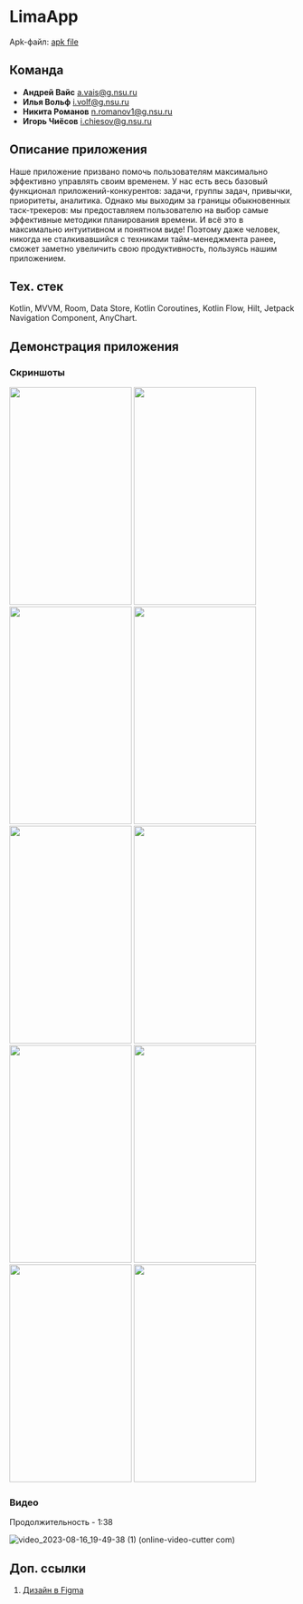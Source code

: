 # LimaApp

Apk-файл: [apk file](/lima.apk)

## Команда

- **Андрей Вайс** <a.vais@g.nsu.ru>
- **Илья Вольф** <i.volf@g.nsu.ru>
- **Никита Романов** <n.romanov1@g.nsu.ru>
- **Игорь Чиёсов** <i.chiesov@g.nsu.ru>

## Описание приложения

Наше приложение призвано помочь пользователям максимально эффективно управлять своим временем. У нас есть весь базовый функционал приложений-конкурентов: задачи, группы задач, привычки, приоритеты, аналитика. Однако мы выходим за границы обыкновенных таск-трекеров: мы предоставляем пользователю на выбор самые эффективные методики планирования времени. И всё это в максимально интуитивном и понятном виде! Поэтому даже человек, никогда не сталкивавшийся с техниками тайм-менеджмента ранее, сможет заметно увеличить свою продуктивность, пользуясь нашим приложением.

## Тех. стек
Kotlin, MVVM, Room, Data Store, Kotlin Coroutines, Kotlin Flow, Hilt, Jetpack Navigation Component, AnyChart.

## Демонстрация приложения

### Скриншоты

<img src="https://github.com/IlyaVolf/LimaApp/assets/70796651/fe5ebbf8-b506-4414-b94e-e27c88b73043" width="216" height="384">
<img src="https://github.com/IlyaVolf/LimaApp/assets/70796651/c0d2e3cf-9724-4819-86e1-57bb745eff5d" width="216" height="384">
<img src="https://github.com/IlyaVolf/LimaApp/assets/70796651/c40ea363-283c-45cb-b3a6-29f09ff79919" width="216" height="384">
<img src="https://github.com/IlyaVolf/LimaApp/assets/70796651/2dbdc4bf-e705-405b-af8b-c504ee52a41a" width="216" height="384">
<img src="https://github.com/IlyaVolf/LimaApp/assets/70796651/6105640c-f524-4fd3-b525-edda4fd285bc" width="216" height="384">
<img src="https://github.com/IlyaVolf/LimaApp/assets/70796651/74fcdfd5-4d1f-4eb1-a317-4dddb9438685" width="216" height="384">
<img src="https://github.com/IlyaVolf/LimaApp/assets/70796651/0e039839-c0d3-4926-b6fd-60043106c045" width="216" height="384">
<img src="https://github.com/IlyaVolf/LimaApp/assets/70796651/f5b354df-3b95-461b-848a-3d93f5e81a9c" width="216" height="384">
<img src="https://github.com/IlyaVolf/LimaApp/assets/70796651/8571395d-6657-4316-969f-4b995972e9b4" width="216" height="384">
<img src="https://github.com/IlyaVolf/LimaApp/assets/70796651/494acb1f-89f9-4397-8450-565235f9112e" width="216" height="384">

### Видео
Продолжительность - 1:38

![video_2023-08-16_19-49-38 (1) (online-video-cutter com)](https://github.com/IlyaVolf/LimaApp/assets/70796651/e9c0c5fa-f67c-4cf4-963f-7121791107ff)


## Доп. ссылки

1. [Дизайн в Figma](https://www.figma.com/file/0Z7BmaQy8rl5xGbKXvzAMT/Lima:-Life-manager?node-id=0%3A1)
